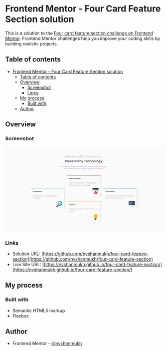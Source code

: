 # Frontend Mentor - Four Card Feature Section solution

This is a solution to the [Four card feature section challenge on Frontend Mentor](https://www.frontendmentor.io/challenges/four-card-feature-section-weK1eFYK). Frontend Mentor challenges help you improve your coding skills by building realistic projects. 

## Table of contents

- [Frontend Mentor - Four Card Feature Section solution](#frontend-mentor---four-card-feature-section-master-solution)
  - [Table of contents](#table-of-contents)
  - [Overview](#overview)
    - [Screenshot](#screenshot)
    - [Links](#links)
  - [My process](#my-process)
    - [Built with](#built-with)
  - [Author](#author)


## Overview

### Screenshot

![](./images/screenshot.png)


### Links

- Solution URL: [https://github.com/nvshanmukh/four-card-feature-section](https://github.com/nvshanmukh/four-card-feature-section)
- Live Site URL: [https://nvshanmukh.github.io/four-card-feature-section/](https://nvshanmukh.github.io/four-card-feature-section/)

## My process

### Built with

- Semantic HTML5 markup
- Flexbox

## Author

- Frontend Mentor - [@nvshanmukh](https://www.frontendmentor.io/profile/nvshanmukh)
